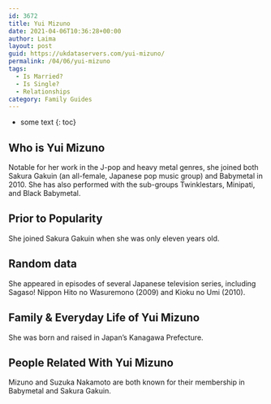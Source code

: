 ```yaml
---
id: 3672
title: Yui Mizuno
date: 2021-04-06T10:36:28+00:00
author: Laima
layout: post
guid: https://ukdataservers.com/yui-mizuno/
permalink: /04/06/yui-mizuno
tags:
  - Is Married?
  - Is Single?
  - Relationships
category: Family Guides
---
```


* some text
{: toc}


## Who is Yui Mizuno
                  
                  
                  
Notable for her work in the J-pop and heavy metal genres, she joined both Sakura Gakuin (an all-female, Japanese pop music group) and Babymetal in 2010. She has also performed with the sub-groups Twinklestars, Minipati, and Black Babymetal.
                  
              
            
              
            
                
                
                
## Prior to Popularity
                  
                  
                  
She joined Sakura Gakuin when she was only eleven years old.
                  
              
            
              
            
                
                
                
## Random data
                  
                  
                  
She appeared in episodes of several Japanese television series, including Sagaso! Nippon Hito no Wasuremono (2009) and Kioku no Umi (2010).
                  
              
            
              
            
                
                
                
## Family & Everyday Life of Yui Mizuno
                  
                  
                  
She was born and raised in Japan&#8217;s Kanagawa Prefecture.
                  
              
            
              
            
                
                
                
## People Related With Yui Mizuno
                  
                  
                  
Mizuno and Suzuka Nakamoto are both known for their membership in Babymetal and Sakura Gakuin.
                  
              
            
              
            
                
              
            
              
              
            
            
              
            
          
          
          